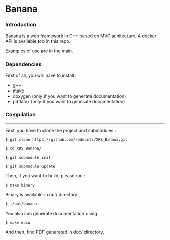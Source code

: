 # Banana

### Introduction

Banana is a web framework in C++ based on MVC achitecture. A docker API is available too in this repo.

Examples of use are in the main.

### Dependencies

First of all, you will have to install :

- g++
- make
- doxygen (only if you want to generate documentation)
- pdflatex (only if you want to generate documentation)

### Compilation
----
First, you have to clone the project and submodules :

`$ git clone https://github.com/redmints/XRS_Banana.git`

`$ cd XRS_Banana/`

`$ git submodule init`

`$ git submodule update`

Then, if you want to build, please run :

`$ make binary`

Binary is available in out/ directory :

`$ ./out/banana`

You also can generate documentation using :

`$ make docu`

And then, find PDF generated in doc/ directory.

